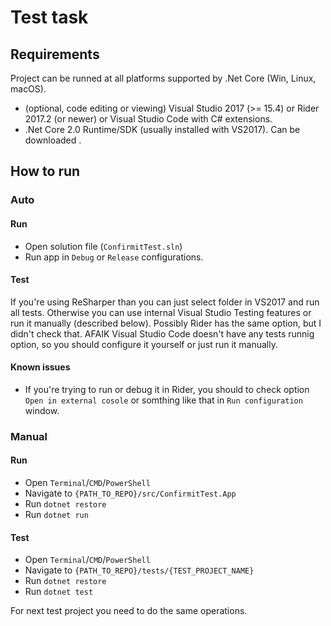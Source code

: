 # Test task

## Requirements

Project can be runned at all platforms supported by .Net Core (Win, Linux, macOS).

 - (optional, code editing or viewing) Visual Studio 2017 (>= 15.4) or Rider 2017.2 (or newer) or Visual Studio Code with C# extensions.
 - .Net Core 2.0 Runtime/SDK (usually installed with VS2017). Can be downloaded [<here>](https://www.microsoft.com/net/download/windows).

## How to run

### Auto
#### Run
- Open solution file (`ConfirmitTest.sln`)
- Run app in `Debug` or `Release` configurations.

#### Test
If you're using ReSharper than you can just select folder in VS2017 and run all tests. 
Otherwise you can use internal Visual Studio Testing features or run it manually (described below).
Possibly Rider has the same option, but I didn't check that.
AFAIK Visual Studio Code doesn't have any tests runnig option, so you should configure it yourself or just run it manually.

#### Known issues
 - If you're trying to run or debug it in Rider, you should to check option `Open in external cosole` or somthing like that in `Run configuration` window.

### Manual
#### Run
 - Open `Terminal`/`CMD`/`PowerShell`
 - Navigate to `{PATH_TO_REPO}/src/ConfirmitTest.App`
 - Run `dotnet restore`
 - Run `dotnet run`

#### Test
 - Open `Terminal`/`CMD`/`PowerShell`
 - Navigate to `{PATH_TO_REPO}/tests/{TEST_PROJECT_NAME}`
 - Run `dotnet restore`
 - Run `dotnet test`

For next test project you need to do the same operations.